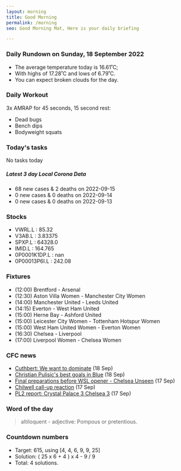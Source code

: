```yaml
---
layout: morning
title: Good Morning
permalink: /morning
seo: Good Morning Mat, Here is your daily briefing

---
```


<!-- weather_marker starts -->
### Daily Rundown on Sunday, 18 September 2022

- The average temperature today is 16.61˚C;
- With highs of 17.28˚C and lows of 6.79˚C.
- You can expect broken clouds for the day.

<!-- weather_marker ends -->

### Daily Workout
<!-- workout_marker starts -->
3x AMRAP for 45 seconds, 15 second rest:

- Dead bugs
- Bench dips
- Bodyweight squats

<!-- workout_marker ends -->

### Today's tasks
<!-- task_marker starts -->
No tasks today
<!-- task_marker ends -->

<!-- c19_marker starts -->
##### Latest 3 day Local Corona Data

- 68 new cases & 2 deaths on 2022-09-15
- 0 new cases & 0 deaths on 2022-09-14
- 0 new cases & 0 deaths on 2022-09-13

<!-- c19_marker ends -->

### Stocks

<!-- stocks_marker starts -->

- VWRL.L : 85.32
- V3AB.L : 3.83375
- SPXP.L : 64328.0
- IMID.L : 164.765
- 0P0001K1DP.L : nan
- 0P00013P6I.L : 242.08

<!-- stocks_marker ends -->

### Fixtures

<!-- sports_marker starts -->

<ul>
<li>(12:00) Brentford - Arsenal</li>
<li>(12:30) Aston Villa Women - Manchester City Women</li>
<li>(14:00) Manchester United - Leeds United</li>
<li>(14:15) Everton - West Ham United</li>
<li>(15:00) Herne Bay - Ashford United</li>
<li>(15:00) Leicester City Women - Tottenham Hotspur Women</li>
<li>(15:00) West Ham United Women - Everton Women</li>
<li>(16:30) Chelsea - Liverpool</li>
<li>(17:00) Liverpool Women - Chelsea Women</li>
</ul>

<!-- sports_marker ends -->

### CFC news

<!-- cfc_marker starts -->
- [Cuthbert: We want to dominate](https://chelseafc.com/en/news/article/cuthbert-we-want-to-dominate) (18 Sep)
- [Christian Pulisic's best goals in Blue](https://chelseafc.com/en/news/article/christian-pulisics-best-goals-in-blue) (18 Sep)
- [Final preparations before WSL opener - Chelsea Unseen](https://chelseafc.com/en/video/final-preparations-before-wsl-opener-or-chelsea-unseen) (17 Sep)
- [Chilwell call-up reaction](https://chelseafc.com/en/news/article/chilwell-call-up-reaction) (17 Sep)
- [PL2 report: Crystal Palace 3 Chelsea 3](https://chelseafc.com/en/news/article/pl2-report-crystal-palace-3-chelsea-3) (17 Sep)

<!-- cfc_marker ends -->

### Word of the day
<!-- word_marker starts -->

 > altiloquent - adjective: Pompous or pretentious.

<!-- word_marker ends -->

### Countdown numbers
<!-- game_marker starts -->

- Target: 615, using [4, 4, 6, 9, 9, 25]
- Solution: ( 25 x 6 + 4 ) x 4 - 9 / 9
- Total: 4 solutions.

<!-- game_marker ends -->